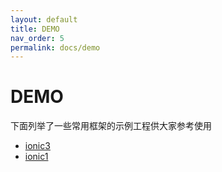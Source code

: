 ```yaml
---
layout: default
title: DEMO
nav_order: 5
permalink: docs/demo
---
```


# DEMO

下面列举了一些常用框架的示例工程供大家参考使用

* [ionic3](https://github.com/jasonz1987/ionic3-wechat-sdk-demo)
* [ionic1](https://github.com/xu-li/cordova-plugin-wechat-example)
